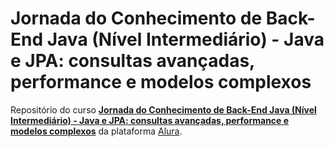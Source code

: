 # Jornada do Conhecimento de Back-End Java (Nível Intermediário) - Java e JPA: consultas avançadas, performance e modelos complexos

Repositório do curso [**Jornada do Conhecimento de Back-End Java (Nível Intermediário) - Java e JPA: consultas avançadas, performance e modelos complexos**](https://cursos.alura.com.br/course/java-jpa-consultas-avancadas-performance-modelos-complexos) da plataforma [Alura](https://cursos.alura.com.br/).
